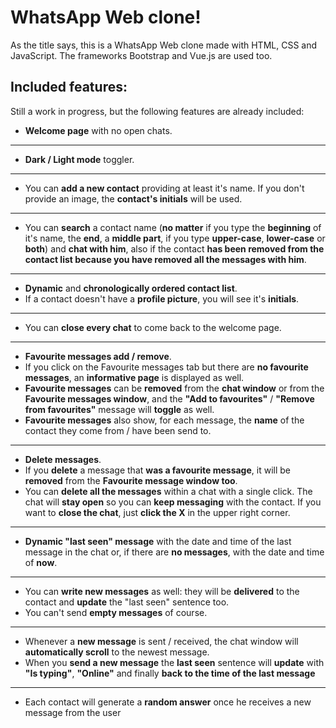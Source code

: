 # WhatsApp Web clone!

As the title says, this is a WhatsApp Web clone made with HTML, CSS and JavaScript. The frameworks Bootstrap and Vue.js are used too.


## Included features:
Still a work in progress, but the following features are already included:
- **Welcome page** with no open chats.
---
- **Dark / Light mode** toggler.
---
- You can **add a new contact** providing at least it's name. If you don't provide an image, the **contact's initials** will be used.
---
- You can **search** a contact name (**no matter** if you type the **beginning** of it's name, the **end**, a **middle part**, if you type **upper-case**, **lower-case** or **both**) and **chat with him**, also if the contact **has been removed from the contact list because you have removed all the messages with him**.
---
- **Dynamic** and **chronologically ordered contact list**.
- If a contact doesn't have a **profile picture**, you will see it's **initials**.
---
- You can **close every chat** to come back to the welcome page.
---
- **Favourite messages add / remove**.
- If you click on the Favourite messages tab but there are **no favourite messages**, an **informative page** is displayed as well.
- **Favourite messages** can be **removed** from the **chat window** or from the **Favourite messages window**, and the **"Add to favourites"** / **"Remove from favourites"** message will **toggle** as well.
- **Favourite messages** also show, for each message, the **name** of the contact they come from / have been send to.
---
- **Delete messages**.
- If you **delete** a message that **was a favourite message**, it will be **removed** from the **Favourite message window too**.
- You can **delete all the messages** within a chat with a single click. The chat will **stay open** so you can **keep messaging** with the contact. If you want to **close the chat**, just **click the X** in the upper right corner.
---
- **Dynamic "last seen" message** with the date and time of the last message in the chat or, if there are **no messages**, with the date and time of **now**.
---
- You can **write new messages** as well: they will be **delivered** to the contact and **update** the "last seen" sentence too.
- You can't send **empty messages** of course.
---
- Whenever a **new message** is sent / received, the chat window will **automatically scroll** to the newest message.
- When you **send a new message** the **last seen** sentence will **update** with **"Is typing"**, **"Online"** and finally **back to the time of the last message**
---
- Each contact will generate a **random answer** once he receives a new message from the user